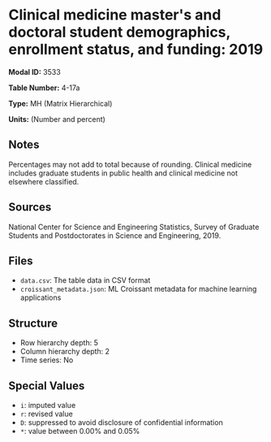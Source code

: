 # Clinical medicine master's and doctoral student demographics, enrollment status, and funding: 2019

**Modal ID:** 3533

**Table Number:** 4-17a

**Type:** MH (Matrix Hierarchical)

**Units:** (Number and percent)

## Notes

Percentages may not add to total because of rounding. Clinical medicine includes graduate students in public health and clinical medicine not elsewhere classified.

## Sources

National Center for Science and Engineering Statistics, Survey of Graduate Students and Postdoctorates in Science and Engineering, 2019.

## Files

- `data.csv`: The table data in CSV format
- `croissant_metadata.json`: ML Croissant metadata for machine learning applications

## Structure

- Row hierarchy depth: 5
- Column hierarchy depth: 2
- Time series: No

## Special Values

- `i`: imputed value
- `r`: revised value
- `D`: suppressed to avoid disclosure of confidential information
- `*`: value between 0.00% and 0.05%
